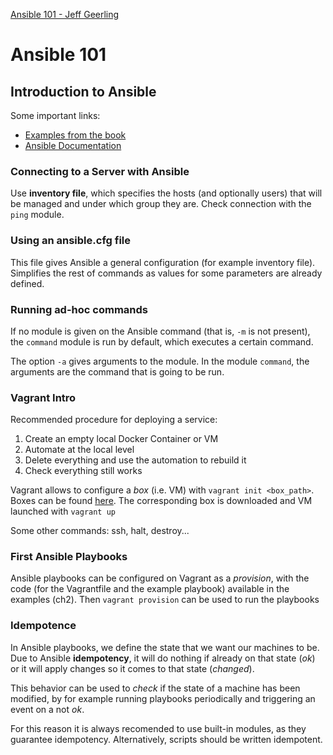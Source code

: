 [Ansible 101 - Jeff Geerling](https://youtube.com/playlist?list=PL2_OBreMn7FqZkvMYt6ATmgC0KAGGJNAN)

# Ansible 101

## Introduction to Ansible

Some important links:
- [Examples from the book](https://github.com/geerlingguy/ansible-for-devops)
- [Ansible Documentation](https://docs.ansible.com)

### Connecting to a Server with Ansible

Use **inventory file**, which specifies the hosts (and optionally users) that will be managed and under which group they are. Check connection with the `ping` module.

### Using an ansible.cfg file

This file gives Ansible a general configuration (for example inventory file). Simplifies the rest of commands as values for some parameters are already defined.

### Running ad-hoc commands

If no module is given on the Ansible command (that is, `-m` is not present), the `command` module is run by default, which executes a certain command.

The option `-a` gives arguments to the module. In the module `command`, the arguments are the command that is going to be run.

### Vagrant Intro

Recommended procedure for deploying a service:

1. Create an empty local Docker Container or VM
2. Automate at the local level
3. Delete everything and use the automation to rebuild it
4. Check everything still works

Vagrant allows to configure a *box* (i.e. VM) with `vagrant init <box_path>`. Boxes can be found [here](https://app.vagrantup.com/boxes/search). The corresponding box is downloaded and VM launched with `vagrant up`

Some other commands: ssh, halt, destroy...

### First Ansible Playbooks

Ansible playbooks can be configured on Vagrant as a *provision*, with the code (for the Vagrantfile and the example playbook) available in the examples (ch2). Then `vagrant provision` can be used to run the playbooks

### Idempotence

In Ansible playbooks, we define the state that we want our machines to be. Due to Ansible **idempotency**, it will do nothing if already on that state (*ok*) or it will apply changes so it comes to that state (*changed*).

This behavior can be used to *check* if the state of a machine has been modified, by for example running playbooks periodically and triggering an event on a not *ok*.

For this reason it is always recomended to use built-in modules, as they guarantee idempotency. Alternatively, scripts should be written idempotent.
